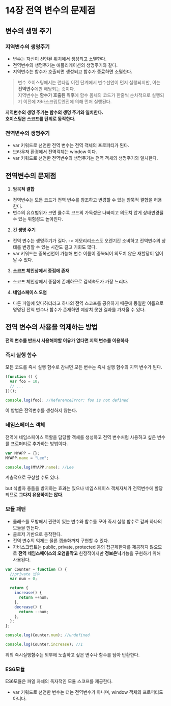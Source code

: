# 14장 전역 변수의 문제점

## 변수의 생명 주기

### 지역변수의 생명주기

- 변수는 자신이 선언된 위치에서 생성되고 소멸한다.
- 전역변수의 생명주기는 애플리케이션의 생명주기와 같다.
- 지역변수는 함수가 호출되면 생성되고 함수가 종료하면 소멸한다.

> 변수 호이스팅에서는 런타임 이전 단계에서 변수선언이 먼저 실행되지만, 이는 **전역변수**에만 해당되는 것이다.  
> 지역변수는 **함수가 호출된 직후**에 함수 몸체의 코드가 한줄씩 순차적으로 실행되기 이전에 자바스크립트엔진에 의해 먼저 실행된다.

**지역변수의 생명 주기는 함수의 생명 주기와 일치한다.**  
**호이스팅은 스코프를 단위로 동작한다.**

### 전역변수의 생명주기

- var 키워드로 선언한 전역 변수는 전역 객체의 프로퍼티가 된다.
- 브라우저 환경에서 전역객체는 window 이다.
- var 키워드로 선언한 전역변수의 생명주기는 전역 객체의 생명주기와 일치한다.

## 전역변수의 문제점

1. **암묵적 결합**

- 전역변수는 모든 코드가 전역 변수를 참조하고 변경할 수 있는 암묵적 결합을 허용한다.
- 변수의 유효범위가 크면 클수록 코드의 가독성은 나빠지고 의도치 않게 상태변경될 수 있는 위험성도 높아진다.

2. **긴 생명 주기**

- 전역 변수는 생명주기가 길다. -> 메모리리소스도 오랜기간 소비하고 전역변수의 상태를 변경할 수 있는 시간도 길고 기회도 많다.
- var 키워드는 중복선언이 가능해 변수 이름이 중복되어 의도치 않은 재할당이 일어날 수 있다.

3. **스코프 체인상에서 종점에 존재**

- 스코프 체인상에서 종점에 존재하므로 검색속도가 가장 느리다.

4. **네임스페이스 오염**

- 다른 파일에 있다하더라고 하나의 전역 스코프를 공유하기 때문에 동일한 이름으로 명명된 전역 변수나 함수가 존재하면 예상치 못한 결과를 가져올 수 있다.

## 전역 변수의 사용을 억제하는 방법

**전역 변수를 반드시 사용해야할 이유가 없다면 지역 변수를 이용하자**

### 즉시 실행 함수

모든 코드를 즉시 실행 함수로 감싸면 모든 변수는 즉시 실행 함수의 지역 변수가 된다.

```jsx
(function () {
  var foo = 10;
  // ...
})();

console.log(foo); //ReferenceError: foo is not defined
```

이 방법은 전역변수를 생성하지 않는다.

### 네임스페이스 객체

전역에 네임스페이스 역할을 담당할 객체를 생성하고 전역 변수처럼 사용하고 싶은 변수를 프로퍼티로 추가하는 방법이다.

```jsx
var MYAPP = {};
MYAPP.name = "Lee";

console.log(MYAPP.name); //Lee
```

계층적으로 구상할 수도 있다.

but 식별자 충돌을 방지하는 효과는 있으나 네임스페이스 객체자체가 전역변수에 할당되므로 **그다지 유용하지는 않다**.

### 모듈 패턴

- 클래스를 모방해서 관련이 있는 변수와 함수를 모아 즉시 실행 함수로 감싸 하나의 모듈을 만든다.
- 클로저 기반으로 동작한다.
- 전역 변수의 억제는 물론 캡슐화까지 구현할 수 있다.
- 자바스크립트는 public, private, protected 등의 접근제한자를 제공하지 않으므로 **전역 네임스페이스의 오염을막고** 한정적이지만 **정보은닉**기능을 구현하기 위해 사용된다.

```jsx
var Counter = function () {
  //private 변수
  var num = 0;

  return {
    increase() {
      return ++num;
    },
    decrease() {
      return --num;
    },
  };
};

console.log(Counter.num); //undefined

console.log(Counter.increase); //1
```

위의 즉시실행함수는 외부에 노출하고 싶은 변수나 함수를 담아 반환한다.

### ES6모듈

ES6모듈은 파일 자체의 독자적인 모듈 스코프를 제공한다.

- var 키워드로 선언한 변수는 더는 전역변수가 아니며, window 객체의 프로퍼티도 아니다.
